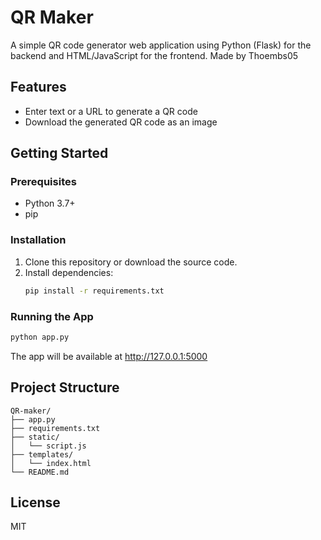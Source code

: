 # QR Maker

A simple QR code generator web application using Python (Flask) for the backend and HTML/JavaScript for the frontend. 
Made by Thoembs05

## Features
- Enter text or a URL to generate a QR code
- Download the generated QR code as an image

## Getting Started

### Prerequisites
- Python 3.7+
- pip

### Installation
1. Clone this repository or download the source code.
2. Install dependencies:
   ```sh
   pip install -r requirements.txt
   ```

### Running the App
```sh
python app.py
```

The app will be available at http://127.0.0.1:5000

## Project Structure
```
QR-maker/
├── app.py
├── requirements.txt
├── static/
│   └── script.js
├── templates/
│   └── index.html
└── README.md
```

## License
MIT
